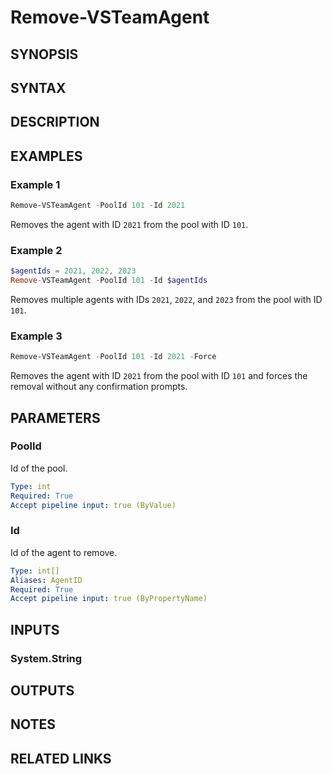 <!-- #include "./common/header.md" -->

# Remove-VSTeamAgent

## SYNOPSIS

<!-- #include "./synopsis/Remove-VSTeamAgent.md" -->

## SYNTAX

## DESCRIPTION

<!-- #include "./synopsis/Remove-VSTeamAgent.md" -->

## EXAMPLES

### Example 1
```powershell
Remove-VSTeamAgent -PoolId 101 -Id 2021
```

Removes the agent with ID `2021` from the pool with ID `101`.

### Example 2
```powershell
$agentIds = 2021, 2022, 2023
Remove-VSTeamAgent -PoolId 101 -Id $agentIds
```

Removes multiple agents with IDs `2021`, `2022`, and `2023` from the pool with ID `101`.

### Example 3
```powershell
Remove-VSTeamAgent -PoolId 101 -Id 2021 -Force
```

Removes the agent with ID `2021` from the pool with ID `101` and forces the removal without any confirmation prompts.

## PARAMETERS

### PoolId

Id of the pool.

```yaml
Type: int
Required: True
Accept pipeline input: true (ByValue)
```

### Id

Id of the agent to remove.

```yaml
Type: int[]
Aliases: AgentID
Required: True
Accept pipeline input: true (ByPropertyName)
```

<!-- #include "./params/forcegroup.md" -->

## INPUTS

### System.String

## OUTPUTS

## NOTES

<!-- #include "./common/prerequisites.md" -->

## RELATED LINKS
